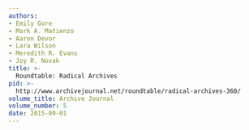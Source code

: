 ```yaml
---
authors:
- Emily Gore
- Mark A. Matienzo
- Aaron Devor
- Lara Wilson
- Meredith R. Evans
- Joy R. Novak
title: >-
  Roundtable: Radical Archives
pid: >-
  http://www.archivejournal.net/roundtable/radical-archives-360/
volume_title: Archive Journal
volume_number: 5
date: 2015-09-01
---
```

